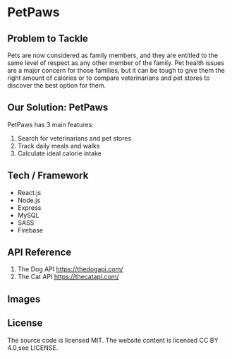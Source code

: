 # PetPaws

## Problem to Tackle

Pets are now considered as family members, and they are entitled to the same level of respect as any other member of the family.
Pet health issues are a major concern for those families, but it can be tough to give them the right amount of calories or to compare veterinarians and pet stores to discover the best option for them.

## Our Solution: PetPaws

PetPaws has 3 main features:

1. Search for veterinarians and pet stores
2. Track daily meals and walks
3. Calculate ideal calorie intake

## Tech / Framework

- React.js
- Node.js
- Express
- MySQL
- SASS
- Firebase

## API Reference

1. The Dog API https://thedogapi.com/
2. The Cat API https://thecatapi.com/

## Images

## License

The source code is licensed MIT. The website content is licensed CC BY 4.0,see LICENSE.
